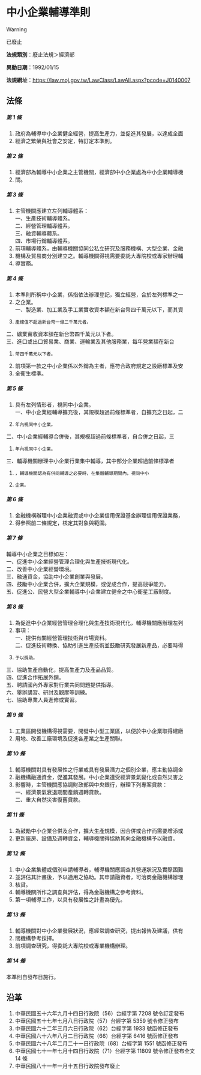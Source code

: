 # 中小企業輔導準則


> [!WARNING]
> 已廢止


**法規類別**：廢止法規＞經濟部

**異動日期**：1992/01/15  

**法規網址**：https://law.moj.gov.tw/LawClass/LawAll.aspx?pcode=J0140007



## 法條
##### 第 1 條
1. 政府為輔導中小企業健全經營，提高生產力，並促進其發展，以達成全面
1. 經濟之繁榮與社會之安定，特訂定本準則。

##### 第 2 條
1. 經濟部為輔導中小企業之主管機關，經濟部中小企業處為中小企業輔導機
1. 關。

##### 第 3 條
1. 主管機關應建立左列輔導體系：  
一、生產技術輔導體系。  
二、經營管理輔導體系。  
三、融資輔導體系。  
四、市場行銷輔導體系。
1. 前項輔導體系，由輔導機關協同公私立研究及服務機構、大型企業、金融
1. 機構及貿易商分別建立之。輔導機關得視需要委託大專院校或專家辦理輔
1. 導實務。

##### 第 4 條
1. 本準則所稱中小企業，係指依法辦理登記，獨立經營，合於左列標準之一
1. 之企業。  
一、製造業、加工業及手工業實收資本額在新台幣四千萬元以下，而其資
1.     產總值不超過新台幣一億二千萬元者。  
二、礦業實收資本額在新台幣四千萬元以下者。  
三、進口或出口貿易業、商業、運輸業及其他服務業，每年營業額在新台
1.     幣四千萬元以下者。
1. 前項第一款之中小企業係以外銷為主者，應符合政府規定之設廠標準及安
1. 全衛生標準。

##### 第 5 條
1. 具有左列情形者，視同中小企業。  
一、中小企業經輔導擴充後，其規模超過前條標準者，自擴充之日起，二
1.     年內視同中小企業。  
二、中小企業經輔導合併後，其規模超過前條標準者，自合併之日起，三
1.     年內視同中小企業。  
三、輔導機關辦理中小企業行業集中輔導，其中部分企業超過前條標準者
1.     ，輔導機關認為有併同輔導之必要時，在集體輔導期間內，視同中小
1.     企業。

##### 第 6 條
1. 金融機構辦理中小企業融資或中小企業信用保證基金辦理信用保證業務，
1. 得參照前二條規定，核定其對象與範圍。

##### 第 7 條
輔導中小企業之目標如左：  
一、促進中小企業經營管理合理化與生產技術現代化。  
二、改善中小企業經營環境。  
三、融通資金，協助中小企業創業與發展。  
四、鼓勵中小企業合併，擴大企業規模，或促成合作，提高競爭能力。  
五、促進公、民營大型企業輔導中小企業建立健全之中心衛星工廠制度。

##### 第 8 條
1. 為促進中小企業經營管理合理化與生產技術現代化，輔導機關應辦理左列
1. 事項：  
一、提供有關經營管理技術與市場資料。  
二、促進技術轉換、協助引進生產技術並鼓勵研究發展新產品，必要時得
1.     予以獎助。  
三、協助生產自動化，提高生產力及產品品質。  
四、促進合作拓展外銷。  
五、聘請國內外專家對行業共同問題提供指導。  
六、舉辦講習、研討及觀摩等訓練。  
七、協助專業人員進修或實習。

##### 第 9 條
1. 工業區開發機構得視需要，開發中小型工業區，以便於中小企業取得建廠
1. 用地、改善工廠環境及促進各產業之生產關聯。

##### 第 10 條
1. 輔導機關對具有發展性之行業或具有發展潛力之個別企業，應主動協調金
1. 融機構融通資金，促進其發展。中小企業遭受經濟景氣變化或自然災害之
1. 影響時，主管機關應協調財政部與中央銀行，辦理下列專案貸款：  
一、經濟景氣衰退期間產銷週轉貸款。  
二、重大自然災害復舊貸款。

##### 第 11 條
1. 為鼓勵中小企業合併及合作，擴大生產規模，因合併或合作而需要增添或
1. 更新廠房、設備及週轉資金，輔導機關得協助其向金融機構予以融資。

##### 第 12 條
1. 中小企業集體或個別申請輔導者，輔導機關應調查其營運狀況及實際困難
1. 並評估其計畫後，予以適用之協助。其申請融資者，可洽商金融機構辦理
1. 核貸。
1. 輔導機關所作之調查與評估，得為金融機構之參考資料。
1. 第一項輔導工作，以具有發展性之計畫為優先。

##### 第 13 條
1. 輔導機關對中小企業發展狀況，應經常調查研究，提出報告及建議，供有
1. 關機構參考採擇。
1. 前項調查研究，得委託大專院校或專業機構辦理。

##### 第 14 條
本準則自發布日施行。

## 沿革
1. 中華民國五十六年九月十四日行政院（56）台經字第 7208 號令訂定發布
1. 中華民國五十七年七月八日行政院（57）台經字第 5359 號令修正發布
1. 中華民國六十二年三月六日行政院（62）台經字第 1933 號函修正發布
1. 中華民國六十六年八月二日行政院（66）台經字第 6416 號函修正發布
1. 中華民國六十八年二月二十一日行政院（68）台經字第 1551 號函修正發布
1. 中華民國七十一年七月十四日行政院（71）台經字第 11809  號令修正發布全文 14 條
1. 中華民國八十一年一月十五日行政院發布廢止
